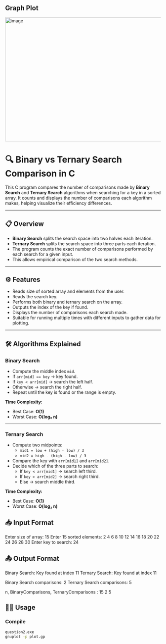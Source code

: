 ## Graph Plot
<img width="720" height="400" alt="image" src="https://github.com/user-attachments/assets/128a1e5c-63f8-4cec-b2f8-58a48aa5620a" />




# 🔍 Binary vs Ternary Search Comparison in C

This C program compares the number of comparisons made by **Binary Search** and **Ternary Search** algorithms when searching for a key in a sorted array. It counts and displays the number of comparisons each algorithm makes, helping visualize their efficiency differences.

---

## 📋 Overview

- **Binary Search** splits the search space into two halves each iteration.
- **Ternary Search** splits the search space into three parts each iteration.
- The program counts the exact number of comparisons performed by each search for a given input.
- This allows empirical comparison of the two search methods.

---

## ⚙️ Features

- Reads size of sorted array and elements from the user.
- Reads the search key.
- Performs both binary and ternary search on the array.
- Outputs the index of the key if found.
- Displays the number of comparisons each search made.
- Suitable for running multiple times with different inputs to gather data for plotting.

---
## 🛠️ Algorithms Explained

### Binary Search
- Compute the middle index `mid`.  
- If `arr[mid] == key` → key found.  
- If `key < arr[mid]` → search the left half.  
- Otherwise → search the right half.  
- Repeat until the key is found or the range is empty.  

**Time Complexity:**  
- Best Case: **O(1)**  
- Worst Case: **O(log₂ n)**  

---

### Ternary Search
- Compute two midpoints:  
  - `mid1 = low + (high - low) / 3`  
  - `mid2 = high - (high - low) / 3`  
- Compare the key with `arr[mid1]` and `arr[mid2]`.  
- Decide which of the three parts to search:  
  - If `key < arr[mid1]` → search left third.  
  - If `key > arr[mid2]` → search right third.  
  - Else → search middle third.  

**Time Complexity:**  
- Best Case: **O(1)**  
- Worst Case: **O(log₃ n)**  

## 📥 Input Format
Enter size of array: 15
Enter 15 sorted elements:
2 4 6 8 10 12 14 16 18 20 22 24 26 28 30
Enter key to search: 24

## 📤 Output Format
Binary Search: Key found at index 11
Ternary Search: Key found at index 11

Binary Search comparisons: 2
Ternary Search comparisons: 5

n, BinaryComparisons, TernaryComparisons : 15 2 5

## 🧑‍💻 Usage
### Compile

```bash
question2.exe
gnuplot -p plot.gp

